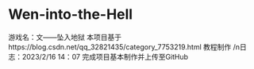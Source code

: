 # Wen-into-the-Hell
游戏名：文——坠入地狱
本项目基于https://blog.csdn.net/qq_32821435/category_7753219.html
教程制作
/n日志：2023/2/16 14：07 完成项目基本制作并上传至GitHub
